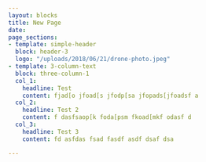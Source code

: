 ```yaml
---
layout: blocks
title: New Page
date: 
page_sections:
- template: simple-header
  block: header-3
  logo: "/uploads/2018/06/21/drone-photo.jpeg"
- template: 3-column-text
  block: three-column-1
  col_1:
    headline: Test
    content: fjad[o jfoad[s jfodp[sa jfopads[jfoadsf a
  col_2:
    headline: Test 2
    content: f dasfsaop[k foda[psm fkoad[mkf odasf d
  col_3:
    headline: Test 3
    content: fd asfdas fsad fasdf asdf dsaf dsa

---
```

